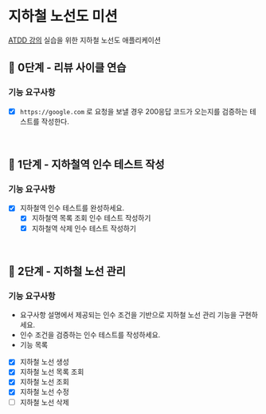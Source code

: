 # 지하철 노선도 미션
[ATDD 강의](https://edu.nextstep.camp/c/R89PYi5H) 실습을 위한 지하철 노선도 애플리케이션

## 🚀 0단계 - 리뷰 사이클 연습

### 기능 요구사항

- [x] `https://google.com` 로 요청을 보낼 경우 200응답 코드가 오는지를 검증하는 테스트를 작성한다.

<br>

## 🚀 1단계 - 지하철역 인수 테스트 작성

### 기능 요구사항

- [x] 지하철역 인수 테스트를 완성하세요. 
  - [x] 지하철역 목록 조회 인수 테스트 작성하기 
  - [x] 지하철역 삭제 인수 테스트 작성하기

<br>

## 🚀 2단계 - 지하철 노선 관리

### 기능 요구사항

- 요구사항 설명에서 제공되는 인수 조건을 기반으로 지하철 노선 관리 기능을 구현하세요. 
- 인수 조건을 검증하는 인수 테스트를 작성하세요. 
- 기능 목록 
- [x] 지하철 노선 생성 
- [x] 지하철 노선 목록 조회 
- [x] 지하철 노선 조회 
- [x] 지하철 노선 수정 
- [ ] 지하철 노선 삭제

